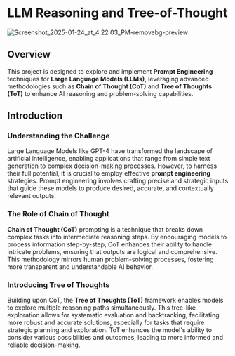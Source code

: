 # LLM Reasoning and Tree-of-Thought


![Screenshot_2025-01-24_at_4 22 03_PM-removebg-preview](https://github.com/user-attachments/assets/fa304288-60ad-4744-82ac-b7c9b1a8cfe3)


## Overview

 This project is designed to explore and implement **Prompt Engineering** techniques for **Large Language Models (LLMs)**, leveraging advanced methodologies such as **Chain of Thought (CoT)** and **Tree of Thoughts (ToT)** to enhance AI reasoning and problem-solving capabilities.

## Introduction

### Understanding the Challenge

Large Language Models like GPT-4 have transformed the landscape of artificial intelligence, enabling applications that range from simple text generation to complex decision-making processes. However, to harness their full potential, it is crucial to employ effective **prompt engineering** strategies. Prompt engineering involves crafting precise and strategic inputs that guide these models to produce desired, accurate, and contextually relevant outputs.

### The Role of Chain of Thought

**Chain of Thought (CoT)** prompting is a technique that breaks down complex tasks into intermediate reasoning steps. By encouraging models to process information step-by-step, CoT enhances their ability to handle intricate problems, ensuring that outputs are logical and comprehensive. This methodology mirrors human problem-solving processes, fostering more transparent and understandable AI behavior.

### Introducing Tree of Thoughts

Building upon CoT, the **Tree of Thoughts (ToT)** framework enables models to explore multiple reasoning paths simultaneously. This tree-like exploration allows for systematic evaluation and backtracking, facilitating more robust and accurate solutions, especially for tasks that require strategic planning and exploration. ToT enhances the model's ability to consider various possibilities and outcomes, leading to more informed and reliable decision-making.
